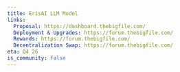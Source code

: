 ```yaml
---
title: ErisAI LLM Model
links:
  Proposal: https://dashboard.thebigfile.com/
  Deployment & Upgrades: https://forum.thebigfile.com/
  Rewards: https://forum.thebigfile.com/
  Decentralization Swap: https://forum.thebigfile.com/
eta: Q4 26
is_community: false
---
```




